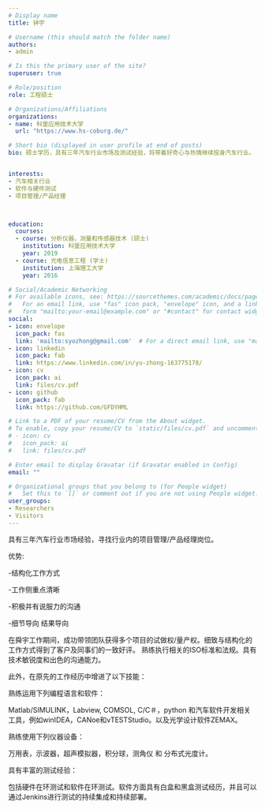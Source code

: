```yaml
---
# Display name
title: 钟宇

# Username (this should match the folder name)
authors:
- admin

# Is this the primary user of the site?
superuser: true

# Role/position
role: 工程硕士

# Organizations/Affiliations
organizations:
- name: 科堡应用技术大学
  url: "https://www.hs-coburg.de/"

# Short bio (displayed in user profile at end of posts)
bio: 硕士学历，具有三年汽车行业市场及测试经验，将带着好奇心与热情继续投身汽车行业。


interests:
- 汽车相关行业
- 软件与硬件测试
- 项目管理/产品经理



education:
  courses:
  - course: 分析仪器，测量和传感器技术 (硕士)
    institution: 科堡应用技术大学
    year: 2019
  - course: 光电信息工程 (学士)
    institution: 上海理工大学
    year: 2016

# Social/Academic Networking
# For available icons, see: https://sourcethemes.com/academic/docs/page-builder/#icons
#   For an email link, use "fas" icon pack, "envelope" icon, and a link in the
#   form "mailto:your-email@example.com" or "#contact" for contact widget.
social:
- icon: envelope
  icon_pack: fas
  link: 'mailto:syozhong@gmail.com'  # For a direct email link, use "mailto:syozhong@gmail.com".
- icon: linkedin
  icon_pack: fab
  link: https://www.linkedin.com/in/yu-zhong-163775178/
- icon: cv
  icon_pack: ai
  link: files/cv.pdf
- icon: github
  icon_pack: fab
  link: https://github.com/GFDYHML

# Link to a PDF of your resume/CV from the About widget.
# To enable, copy your resume/CV to `static/files/cv.pdf` and uncomment the lines below.
# - icon: cv
#   icon_pack: ai
#   link: files/cv.pdf

# Enter email to display Gravatar (if Gravatar enabled in Config)
email: ""

# Organizational groups that you belong to (for People widget)
#   Set this to `[]` or comment out if you are not using People widget.
user_groups:
- Researchers
- Visitors
---
```




具有三年汽车行业市场经验，寻找行业内的项目管理/产品经理岗位。

优势:

-结构化工作方式

-工作侧重点清晰

-积极并有说服力的沟通

-细节导向 结果导向

在舜宇工作期间，成功带领团队获得多个项目的试做权/量产权。细致与结构化的工作方式得到了客户及同事们的一致好评。
熟练执行相关的ISO标准和法规。具有技术敏锐度和出色的沟通能力。

此外，在原先的工作经历中增进了以下技能：

熟练运用下列编程语言和软件：

Matlab/SIMULINK，Labview, COMSOL, C/C＃，python 和汽车软件开发相关工具，例如winIDEA，CANoe和vTESTStudio。以及光学设计软件ZEMAX。

熟练使用下列仪器设备：

万用表，示波器，超声模拟器，积分球，测角仪 和 分布式光度计。

具有丰富的测试经验：

包括硬件在环测试和软件在环测试。软件方面具有白盒和黑盒测试经历，并且可以通过Jenkins进行测试的持续集成和持续部署。


